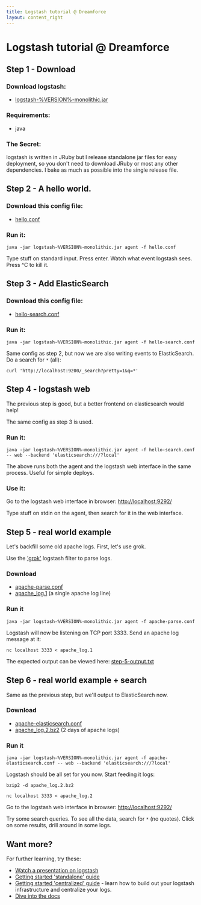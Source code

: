 ```yaml
---
title: Logstash tutorial @ Dreamforce
layout: content_right
---
```

# Logstash tutorial @ Dreamforce

## Step 1 - Download

### Download logstash:

* [logstash-%VERSION%-monolithic.jar](http://semicomplete.com/files/logstash/logstash-%VERSION%-monolithic.jar)

### Requirements:

* java

### The Secret:

logstash is written in JRuby but I release standalone jar files for easy
deployment, so you don't need to download JRuby or most any other dependencies.
I bake as much as possible into the single release file.

## Step 2 - A hello world.

### Download this config file:

* [hello.conf](hello.conf)

### Run it:

    java -jar logstash-%VERSION%-monolithic.jar agent -f hello.conf

Type stuff on standard input. Press enter. Watch what event logstash sees.
Press ^C to kill it.

## Step 3 - Add ElasticSearch

### Download this config file:

* [hello-search.conf](hello-search.conf)

### Run it:

    java -jar logstash-%VERSION%-monolithic.jar agent -f hello-search.conf

Same config as step 2, but now we are also writing events to ElasticSearch. Do
a search for `*` (all):

    curl 'http://localhost:9200/_search?pretty=1&q=*'

## Step 4 - logstash web

The previous step is good, but a better frontend on elasticsearch would help!

The same config as step 3 is used.

### Run it:

    java -jar logstash-%VERSION%-monolithic.jar agent -f hello-search.conf -- web --backend 'elasticsearch:///?local'

The above runs both the agent and the logstash web interface in the same
process. Useful for simple deploys.

### Use it:

Go to the logstash web interface in browser: <http://localhost:9292/>

Type stuff on stdin on the agent, then search for it in the web interface.

## Step 5 - real world example

Let's backfill some old apache logs.  First, let's use grok.

Use the ['grok'](../../filters/grok) logstash filter to parse logs. 

### Download

* [apache-parse.conf](apache-parse.conf)
* [apache_log.1](apache_log.1) (a single apache log line)

### Run it

    java -jar logstash-%VERSION%-monolithic.jar agent -f apache-parse.conf

Logstash will now be listening on TCP port 3333. Send an apache log message at it:

    nc localhost 3333 < apache_log.1

The expected output can be viewed here: [step-5-output.txt](step-5-output.txt)

## Step 6 - real world example + search

Same as the previous step, but we'll output to ElasticSearch now.

### Download

* [apache-elasticsearch.conf](apache-elasticsearch.conf)
* [apache_log.2.bz2](apache_log.2.bz2) (2 days of apache logs)

### Run it

    java -jar logstash-%VERSION%-monolithic.jar agent -f apache-elasticsearch.conf -- web --backend 'elasticsearch:///?local'

Logstash should be all set for you now. Start feeding it logs:

    bzip2 -d apache_log.2.bz2

    nc localhost 3333 < apache_log.2 

Go to the logstash web interface in browser: <http://localhost:9292/>

Try some search queries. To see all the data, search for `*` (no quotes). Click
on some results, drill around in some logs.

## Want more?

For further learning, try these:

* [Watch a presentation on logstash](http://blip.tv/carolinacon/logstash-open-source-log-and-event-management-jordan-sissel-5123601)
* [Getting started 'standalone' guide](http://logstash.net/docs/%VERSION%/tutorials/getting-started-simple)
* [Getting started 'centralized' guide](http://logstash.net/docs/%VERSION%/tutorials/getting-started-centralized) - 
  learn how to build out your logstash infrastructure and centralize your logs.
* [Dive into the docs](http://logstash.net/docs/%VERSION%/)
